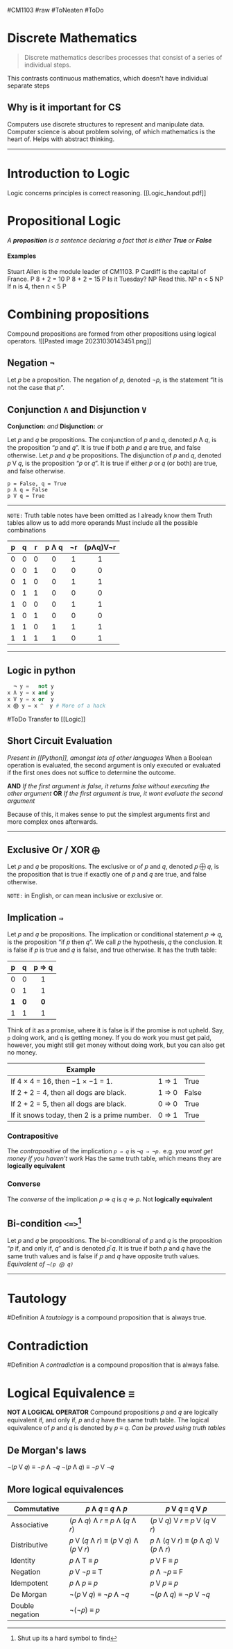#CM1103 #raw #ToNeaten #ToDo 
# Discrete Mathematics
> Discrete mathematics describes processes that consist of a series of individual steps.

This contrasts continuous mathematics, which doesn't have individual separate steps
## Why is it important for CS
Computers use discrete structures to represent and manipulate data.
Computer science is about problem solving, of which mathematics is the heart of.
Helps with abstract thinking.

---
# Introduction to Logic
Logic concerns principles is correct reasoning.
[[Logic_handout.pdf]]
# Propositional Logic
*A **proposition** is a sentence declaring a fact that is either **True** or **False***
#### Examples
Stuart Allen is the module leader of CM1103. P
Cardiff is the capital of France. P
8 + 2 = 10 P
8 + 2 = 15 P
Is it Tuesday? NP
Read this. NP
n < 5 NP
If n is 4, then n < 5 P
# Combining propositions
Compound propositions are formed from other propositions using logical operators.
![[Pasted image 20231030143451.png]]
## Negation `¬`
Let 𝑝 be a proposition. The negation of 𝑝, denoted ¬𝑝, is the statement “It is not the case that 𝑝”.
## Conjunction `Ʌ` and Disjunction `V`
**Conjunction:** *and*
**Disjunction:** *or*

Let 𝑝 and 𝑞 be propositions. The conjunction of 𝑝 and 𝑞, denoted 𝑝 Ʌ 𝑞, is the proposition “𝑝 and 𝑞”. It is true if both 𝑝 and 𝑞 are true, and false otherwise.
Let 𝑝 and 𝑞 be propositions. The disjunction of 𝑝 and 𝑞, denoted 𝑝 V 𝑞, is the proposition “𝑝 or 𝑞”. It is true if either 𝑝 or 𝑞 (or both) are true, and false otherwise.

```
p = False, q = True
p Ʌ q = False
p V q = True
```
---
`NOTE:` Truth table notes have been omitted as I already know them
Truth tables allow us to add more operands
Must include all the possible combinations

| p   | q   | r   | p Ʌ q | ¬r  | (pɅq)V¬r    |
| --- | --- | --- |:-----:|:---:|:---:|
| 0   | 0   | 0   |   0   |  1  | 1    |
| 0   | 0   | 1   |   0   |  0  | 0    |
| 0   | 1   | 0   |   0   |  1  | 1    |
| 0   | 1   | 1   |   0   |  0  | 0    |
| 1   | 0   | 0   |   0   |  1  | 1    |
| 1   | 0   | 1   |   0   |  0  | 0    |
| 1   | 1   | 0   |   1   |  1  | 1    |
| 1   | 1   | 1   |   1   |  0  | 1    |

---
## Logic in python
```Python
  ¬ y =   not y 
x Ʌ y = x and y
x V y = x or  y
x ⨁ y = x ^  y # More of a hack
```
#ToDo Transfer to [[Logic]]
## Short Circuit Evaluation
*Present in [[Python]], amongst lots of other languages*
When a Boolean operation is evaluated, the second argument is only executed or evaluated if the first ones does not suffice to determine the outcome.

**AND** *If the first argument is false, it returns false without executing the other argument*
**OR** *If the first argument is true, it wont evaluate the second argument*

Because of this, it makes sense to put the simplest arguments first and more complex ones afterwards.

---
## Exclusive Or / XOR `⨁`
Let 𝑝 and 𝑞 be propositions. The exclusive or of 𝑝 and 𝑞, denoted 𝑝 ⨁ 𝑞, is the proposition that is true if exactly one of 𝑝 and 𝑞 are true, and false otherwise.

`NOTE:` in English, or can mean inclusive or exclusive or.
## Implication `⇒`
Let 𝑝 and 𝑞 be propositions. The implication or conditional statement 𝑝 ⇒ 𝑞, is the proposition “if 𝑝 then 𝑞”. We call 𝑝 the hypothesis, 𝑞 the conclusion. It is false if 𝑝 is true and 𝑞 is false, and true otherwise. It has the truth table:

| p     | q     | p ⇒ q |
| ----- | ----- | :---: |
| 0     | 0     | 1     |
| 0     | 1     | 1     |
| **1** | **0** | **0** |
| 1     | 1     | 1     |

Think of it as a promise, where it is false is if the promise is not upheld. Say, `p` doing work, and `q` is getting money. If you do work you must get paid, however, you might still get money without doing work, but you can also get no money. 

| Example                                      |       |      |
| -------------------------------------------- | ----- | ---- |
| If 4 × 4 = 16, then −1 × −1 = 1.             | 1 ⇒ 1 | True |
| If 2 + 2 = 4, then all dogs are black.       | 1 ⇒ 0 | False |
| If 2 + 2 = 5, then all dogs are black.       | 0 ⇒ 0 | True |
| If it snows today, then 2 is a prime number. | 0 ⇒ 1 | True |

### Contrapositive
The *contrapositive* of the implication `𝑝 ⇒ 𝑞` is `¬𝑞 ⇒ ¬𝑝.`
e.g.
*you wont get money if you haven't work*
Has the same truth table, which means they are **logically equivalent**
### Converse
The *converse* of the implication 𝑝 ⇒ 𝑞 is 𝑞 ⇒ 𝑝.
Not **logically equivalent**
## Bi-condition `<=>`[^1]
Let 𝑝 and 𝑞 be propositions. The bi-conditional of 𝑝 and 𝑞 is the proposition “𝑝 if, and only if, 𝑞” and is denoted 𝑝֞  𝑞. It is true if both 𝑝 and 𝑞 have the same truth values and is false if 𝑝 and 𝑞 have opposite truth values.
*Equivalent of `¬(p ⨁ q)`*

[^1]: Shut up its a hard symbol to find

---
# Tautology
#Definition A *tautology* is a compound proposition that is always true.
# Contradiction
#Definition A *contradiction* is a compound proposition that is always false.
# Logical Equivalence `≡`
**NOT A LOGICAL OPERATOR**
Compound propositions 𝑝 and 𝑞 are logically equivalent if, and only if, 𝑝 and 𝑞 have the same truth table. The logical equivalence of 𝑝 and 𝑞 is denoted by 𝑝 ≡ 𝑞.
*Can be proved using truth tables*
## De Morgan's laws
 ¬(𝑝 V 𝑞) ≡ ¬𝑝 Ʌ ¬𝑞
 ¬(𝑝 Ʌ 𝑞) ≡ ¬𝑝 V ¬𝑞
## More logical equivalences
| Commutative | 𝑝 Ʌ 𝑞 ≡ 𝑞 Ʌ 𝑝             | 𝑝 V 𝑞 ≡ 𝑞 V 𝑝             |
| ----------- | ------------------------- | ------------------------- |
| Associative | (𝑝 Ʌ 𝑞) Ʌ 𝑟 ≡ 𝑝 Ʌ (𝑞 Ʌ 𝑟) | (𝑝 V 𝑞) V 𝑟 ≡ 𝑝 V (𝑞 V 𝑟) |
| Distributive | 𝑝 V (𝑞 Ʌ 𝑟) ≡ (𝑝 V 𝑞) Ʌ (𝑝 V 𝑟) | 𝑝 Ʌ (𝑞 V 𝑟) ≡ (𝑝 Ʌ 𝑞) V (𝑝 Ʌ 𝑟) |
| Identity | 𝑝 Ʌ T ≡ 𝑝 | 𝑝 V F ≡ 𝑝 |
| Negation | 𝑝 V ¬𝑝 ≡ T | 𝑝 Ʌ ¬𝑝 ≡ F |
| Idempotent | 𝑝 Ʌ 𝑝 ≡ 𝑝 | 𝑝 V 𝑝 ≡ 𝑝 |
| De Morgan | ¬(𝑝 V 𝑞) ≡ ¬𝑝 Ʌ ¬𝑞 | ¬(𝑝 Ʌ 𝑞) ≡ ¬𝑝 V ¬𝑞 |
| Double negation | ¬(¬𝑝) ≡ 𝑝 | |

